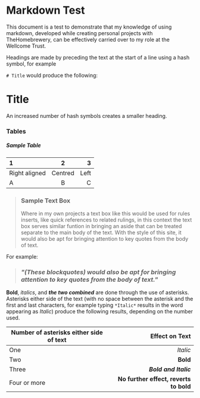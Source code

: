 # Markdown Test
This document is a test to demonstrate that my knowledge of using markdown, developed while creating personal projects with TheHomebrewery,
can be effectively carried over to my role at the Wellcome Trust.

Headings are made by preceding the text at the start of a line using a hash symbol, for example 

`# Title` would produce the following:

# Title 

An increased number of hash symbols creates a smaller heading.

### Tables

##### Sample Table
|1 |2 |3 |
|:----|:-----:|-----:|
|Right aligned | Centred | Left |
| A | B | C |



> ### Sample Text Box
> Where in my own projects a text box like this would be used for rules inserts, like quick references to related rulings, in this
> context the text box serves similar funtion in bringing an aside that can be treated separate to the main body of the text.
> With the style of this site, it would also be apt for bringing attention to key quotes from the body of text.

For example:

> ### *"(These blockquotes) would also be apt for bringing attention to key quotes from the body of text."*

**Bold**, *italics*, and ***the two combined*** are done through the use of asterisks. 
Asterisks either side of the text (with no space between the asterisk and the first and last characters, for example typing
`*Italic*` results in the word appearing as *Italic*) 
produce the following results, depending on the number used.

| Number of asterisks either side of text | Effect on Text |
|---|---:|
| One | *Italic* |
| Two | **Bold** |
| Three | ***Bold and Italic*** |
| Four or more | ******No further effect, reverts to bold****** |
